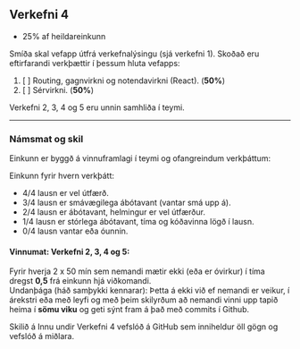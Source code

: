 ## Verkefni 4  
- 25% af heildareinkunn
  
Smíða skal vefapp útfrá verkefnalýsingu (sjá verkefni 1). Skoðað eru eftirfarandi verkþættir í þessum hluta vefapps:

1. [ ] Routing, gagnvirkni og notendavirkni (React). (**50%**)
1. [ ] Sérvirkni. (**50%**)

Verkefni 2, 3, 4 og 5 eru unnin samhliða í teymi. 

---

### Námsmat og skil
Einkunn er byggð á vinnuframlagi í teymi og ofangreindum verkþáttum:

Einkunn fyrir hvern verkþátt:
- 4/4 lausn er vel útfærð.
- 3/4 lausn er smávægilega ábótavant (vantar smá upp á).
- 2/4 lausn er ábótavant, helmingur er vel útfærður.
- 1/4 lausn er stórlega ábótavant, tíma og kóðavinna lögð í lausn.
- 0/4 lausn vantar eða óunnin.
  
#### Vinnumat: Verkefni 2, 3, 4 og 5:
Fyrir hverja 2 x 50 mín sem nemandi mætir ekki (eða er óvirkur) í tíma dregst **0,5** frá einkunn hjá viðkomandi. <br>
Undanþága (háð samþykki kennarar): Þetta á ekki við ef nemandi er veikur, í árekstri eða með leyfi og með þeim skilyrðum að nemandi vinni upp tapið heima í **sömu viku** og geti sýnt fram á það með commits í Github.

Skilið á Innu undir Verkefni 4 vefslóð á GitHub sem inniheldur öll gögn og vefslóð á miðlara.

